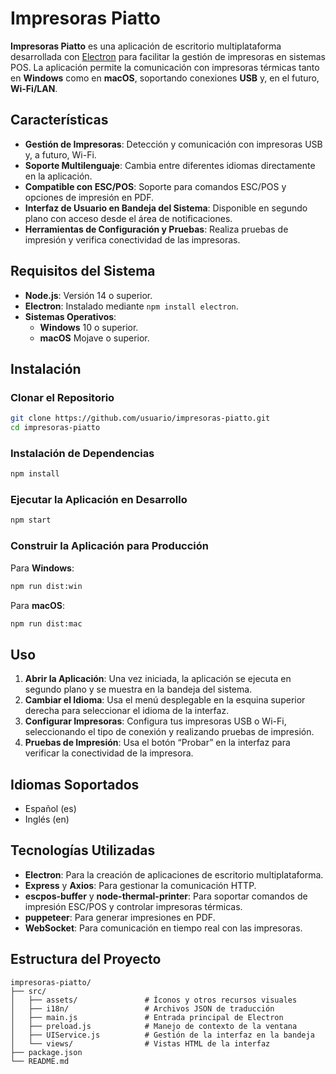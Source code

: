 
# Impresoras Piatto

**Impresoras Piatto** es una aplicación de escritorio multiplataforma desarrollada con [Electron](https://www.electronjs.org/) para facilitar la gestión de impresoras en sistemas POS. La aplicación permite la comunicación con impresoras térmicas tanto en **Windows** como en **macOS**, soportando conexiones **USB** y, en el futuro, **Wi-Fi/LAN**. 

## Características

- **Gestión de Impresoras**: Detección y comunicación con impresoras USB y, a futuro, Wi-Fi.
- **Soporte Multilenguaje**: Cambia entre diferentes idiomas directamente en la aplicación.
- **Compatible con ESC/POS**: Soporte para comandos ESC/POS y opciones de impresión en PDF.
- **Interfaz de Usuario en Bandeja del Sistema**: Disponible en segundo plano con acceso desde el área de notificaciones.
- **Herramientas de Configuración y Pruebas**: Realiza pruebas de impresión y verifica conectividad de las impresoras.

## Requisitos del Sistema

- **Node.js**: Versión 14 o superior.
- **Electron**: Instalado mediante `npm install electron`.
- **Sistemas Operativos**:
  - **Windows** 10 o superior.
  - **macOS** Mojave o superior.

## Instalación

### Clonar el Repositorio
```bash
git clone https://github.com/usuario/impresoras-piatto.git
cd impresoras-piatto
```


### Instalación de Dependencias
```bash
npm install
```

### Ejecutar la Aplicación en Desarrollo
```bash
npm start
```

### Construir la Aplicación para Producción
Para **Windows**:
```bash
npm run dist:win
```

Para **macOS**:
```bash
npm run dist:mac
```

## Uso

1. **Abrir la Aplicación**: Una vez iniciada, la aplicación se ejecuta en segundo plano y se muestra en la bandeja del sistema.
2. **Cambiar el Idioma**: Usa el menú desplegable en la esquina superior derecha para seleccionar el idioma de la interfaz.
3. **Configurar Impresoras**: Configura tus impresoras USB o Wi-Fi, seleccionando el tipo de conexión y realizando pruebas de impresión.
4. **Pruebas de Impresión**: Usa el botón “Probar” en la interfaz para verificar la conectividad de la impresora.

## Idiomas Soportados

- Español (es)
- Inglés (en)

## Tecnologías Utilizadas

- **Electron**: Para la creación de aplicaciones de escritorio multiplataforma.
- **Express** y **Axios**: Para gestionar la comunicación HTTP.
- **escpos-buffer** y **node-thermal-printer**: Para soportar comandos de impresión ESC/POS y controlar impresoras térmicas.
- **puppeteer**: Para generar impresiones en PDF.
- **WebSocket**: Para comunicación en tiempo real con las impresoras.

## Estructura del Proyecto

```plaintext
impresoras-piatto/
├── src/
│   ├── assets/               # Íconos y otros recursos visuales
│   ├── i18n/                 # Archivos JSON de traducción
│   ├── main.js               # Entrada principal de Electron
│   ├── preload.js            # Manejo de contexto de la ventana
│   ├── UIService.js          # Gestión de la interfaz en la bandeja
│   └── views/                # Vistas HTML de la interfaz
├── package.json
└── README.md
```

